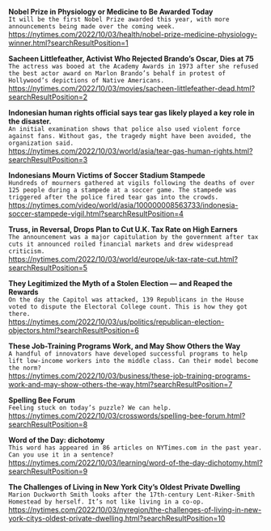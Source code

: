 **Nobel Prize in Physiology or Medicine to Be Awarded Today**\
`It will be the first Nobel Prize awarded this year, with more announcements being made over the coming week.`\
https://nytimes.com/2022/10/03/health/nobel-prize-medicine-physiology-winner.html?searchResultPosition=1

**Sacheen Littlefeather, Activist Who Rejected Brando’s Oscar, Dies at 75**\
`The actress was booed at the Academy Awards in 1973 after she refused the best actor award on Marlon Brando’s behalf in protest of Hollywood’s depictions of Native Americans.`\
https://nytimes.com/2022/10/03/movies/sacheen-littlefeather-dead.html?searchResultPosition=2

**Indonesian human rights official says tear gas likely played a key role in the disaster.**\
`An initial examination shows that police also used violent force against fans. Without gas, the tragedy might have been avoided, the organization said.`\
https://nytimes.com/2022/10/03/world/asia/tear-gas-human-rights.html?searchResultPosition=3

**Indonesians Mourn Victims of Soccer Stadium Stampede**\
`Hundreds of mourners gathered at vigils following the deaths of over 125 people during a stampede at a soccer game. The stampede was triggered after the police fired tear gas into the crowds.`\
https://nytimes.com/video/world/asia/100000008563733/indonesia-soccer-stampede-vigil.html?searchResultPosition=4

**Truss, in Reversal, Drops Plan to Cut U.K. Tax Rate on High Earners**\
`The announcement was a major capitulation by the government after tax cuts it announced roiled financial markets and drew widespread criticism.`\
https://nytimes.com/2022/10/03/world/europe/uk-tax-rate-cut.html?searchResultPosition=5

**They Legitimized the Myth of a Stolen Election — and Reaped the Rewards**\
`On the day the Capitol was attacked, 139 Republicans in the House voted to dispute the Electoral College count. This is how they got there.`\
https://nytimes.com/2022/10/03/us/politics/republican-election-objectors.html?searchResultPosition=6

**These Job-Training Programs Work, and May Show Others the Way**\
`A handful of innovators have developed successful programs to help lift low-income workers into the middle class. Can their model become the norm?`\
https://nytimes.com/2022/10/03/business/these-job-training-programs-work-and-may-show-others-the-way.html?searchResultPosition=7

**Spelling Bee Forum**\
`Feeling stuck on today’s puzzle? We can help.`\
https://nytimes.com/2022/10/03/crosswords/spelling-bee-forum.html?searchResultPosition=8

**Word of the Day: dichotomy**\
`This word has appeared in 86 articles on NYTimes.com in the past year. Can you use it in a sentence?`\
https://nytimes.com/2022/10/03/learning/word-of-the-day-dichotomy.html?searchResultPosition=9

**The Challenges of Living in New York City’s Oldest Private Dwelling**\
`Marion Duckworth Smith looks after the 17th-century Lent-Riker-Smith Homestead by herself. It’s not like living in a co-op.`\
https://nytimes.com/2022/10/03/nyregion/the-challenges-of-living-in-new-york-citys-oldest-private-dwelling.html?searchResultPosition=10

